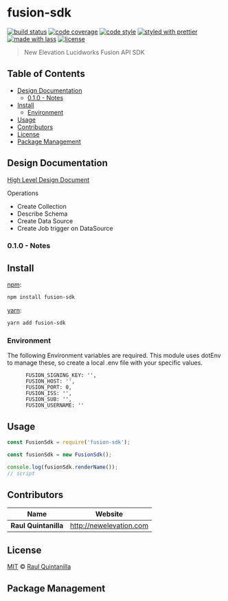 # fusion-sdk

[![build status](https://img.shields.io/travis/com/newelevation/fusion-sdk.svg)](https://travis-ci.com/newelevation/fusion-sdk)
[![code coverage](https://img.shields.io/codecov/c/github/newelevation/fusion-sdk.svg)](https://codecov.io/gh/newelevation/fusion-sdk)
[![code style](https://img.shields.io/badge/code_style-XO-5ed9c7.svg)](https://github.com/sindresorhus/xo)
[![styled with prettier](https://img.shields.io/badge/styled_with-prettier-ff69b4.svg)](https://github.com/prettier/prettier)
[![made with lass](https://img.shields.io/badge/made_with-lass-95CC28.svg)](https://lass.js.org)
[![license](https://img.shields.io/github/license/newelevation/fusion-sdk.svg)](LICENSE)

> New Elevation Lucidworks Fusion API SDK


## Table of Contents

* [Design Documentation](#design-documentation)
  * [0.1.0 - Notes](#010---notes)
* [Install](#install)
  * [Environment](#environment)
* [Usage](#usage)
* [Contributors](#contributors)
* [License](#license)
* [Package Management](#package-management)


## Design Documentation

[High Level Design Document](https://docs.google.com/document/d/174PAAcKplVRrK9wRnCtJeZqzkz9bKVR11LceW4G7Lk8/edit?ts=5e7a25b7#)

Operations

* Create Collection
* Describe Schema
* Create Data Source
* Create Job trigger on DataSource

### 0.1.0 - Notes


## Install

[npm][]:

```sh
npm install fusion-sdk
```

[yarn][]:

```sh
yarn add fusion-sdk
```

### Environment

The following Environment variables are required.  This module uses dotEnv to manage these, so create a local .env file with your specific values.

```shell
      FUSION_SIGNING_KEY: '',
      FUSION_HOST: '',
      FUSION_PORT: 0,
      FUSION_ISS: '',
      FUSION_SUB: '',
      FUSION_USERNAME: ''
```


## Usage

```js
const FusionSdk = require('fusion-sdk');

const fusionSdk = new FusionSdk();

console.log(fusionSdk.renderName());
// script
```


## Contributors

| Name                 | Website                   |
| -------------------- | ------------------------- |
| **Raul Quintanilla** | <http://newelevation.com> |


## License

[MIT](LICENSE) © [Raul Quintanilla](http://newelevation.com)


## Package Management

[npm]: https://www.npmjs.com/

[yarn]: https://yarnpkg.com/
